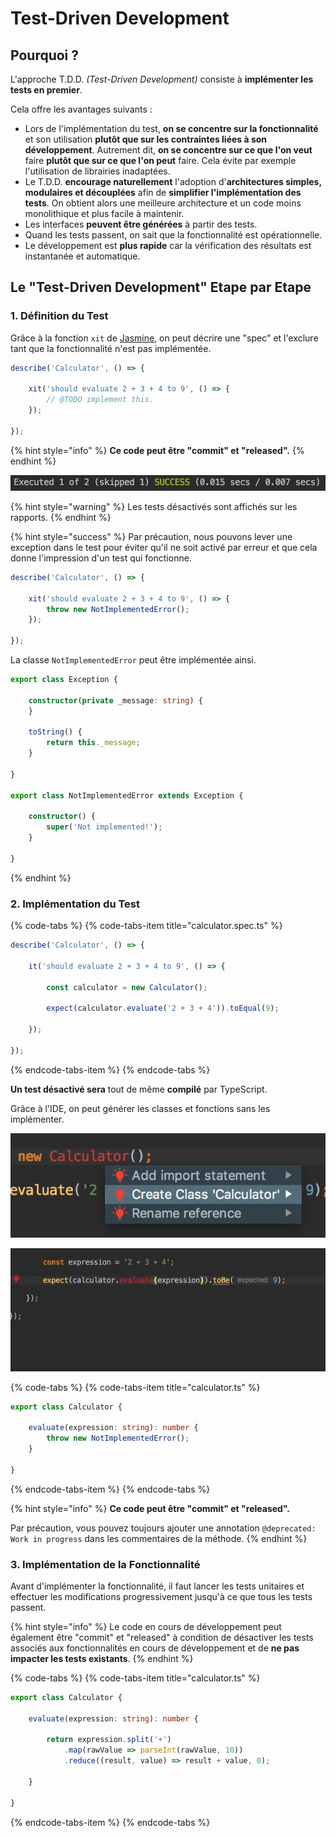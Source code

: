 # Test-Driven Development

## Pourquoi ?

L'approche T.D.D. _\(Test-Driven Development\)_ consiste à **implémenter les tests en premier**.

Cela offre les avantages suivants :

* Lors de l'implémentation du test, **on se concentre sur la fonctionnalité** et son utilisation **plutôt que sur les contraintes liées à son développement**. Autrement dit, **on se concentre sur ce que l'on veut** faire **plutôt que sur ce que l'on peut** faire. Cela évite par exemple l'utilisation de librairies inadaptées. 
* Le T.D.D. **encourage naturellement** l'adoption d'**architectures simples, modulaires et découplées** afin de **simplifier l'implémentation des tests**. On obtient alors une meilleure architecture et un code moins monolithique et plus facile à maintenir. 
* Les interfaces **peuvent être générées** à partir des tests. 
* Quand les tests passent, on sait que la fonctionnalité est opérationnelle. 
* Le développement est **plus rapide** car la vérification des résultats est instantanée et automatique.

## Le "Test-Driven Development" Etape par Etape

### 1. Définition du Test

Grâce à la fonction `xit` de [Jasmine](jasmine.md), on peut décrire une "spec" et l'exclure tant que la fonctionnalité n'est pas implémentée.

```typescript
describe('Calculator', () => {

    xit('should evaluate 2 + 3 + 4 to 9', () => {
        // @TODO implement this.
    });

});
```

{% hint style="info" %}
**Ce code peut être "commit" et  "released".**
{% endhint %}

![Skipped Test](../../../.gitbook/assets/karma-output-console-skipped.png)

{% hint style="warning" %}
Les tests désactivés sont affichés sur les rapports.
{% endhint %}

{% hint style="success" %}
Par précaution, nous pouvons lever une exception dans le test pour éviter qu'il ne soit activé par erreur et que cela donne l'impression d'un test qui fonctionne.

```typescript
describe('Calculator', () => {

    xit('should evaluate 2 + 3 + 4 to 9', () => {
        throw new NotImplementedError();
    });

});
```

La classe `NotImplementedError` peut être implémentée ainsi.

```typescript
export class Exception {

    constructor(private _message: string) {
    }
    
    toString() {
        return this._message;
    }
    
}

export class NotImplementedError extends Exception {

    constructor() {
        super('Not implemented!');
    }

}
```
{% endhint %}

### 2. Implémentation du Test

{% code-tabs %}
{% code-tabs-item title="calculator.spec.ts" %}
```typescript
describe('Calculator', () => {

    it('should evaluate 2 + 3 + 4 to 9', () => {

        const calculator = new Calculator();

        expect(calculator.evaluate('2 + 3 + 4')).toEqual(9);

    });

});
```
{% endcode-tabs-item %}
{% endcode-tabs %}

**Un test désactivé sera** tout de même **compilé** par TypeScript.

Grâce à l'IDE, on peut générer les classes et fonctions sans les implémenter.

![Create Class](../../../.gitbook/assets/intellij-create-class.png)

![Generate Method](../../../.gitbook/assets/intellij-generate-method.gif)

{% code-tabs %}
{% code-tabs-item title="calculator.ts" %}
```typescript
export class Calculator {

    evaluate(expression: string): number {
        throw new NotImplementedError();
    }
    
}
```
{% endcode-tabs-item %}
{% endcode-tabs %}

{% hint style="info" %}
**Ce code peut être "commit" et  "released".**  
  
Par précaution, vous pouvez toujours ajouter une annotation `@deprecated: Work in progress` dans les commentaires de la méthode.
{% endhint %}

###  3. Implémentation de la Fonctionnalité

Avant d'implémenter la fonctionnalité, il faut lancer les tests unitaires et effectuer les modifications progressivement jusqu'à ce que tous les tests passent.

{% hint style="info" %}
Le code en cours de développement peut également être "commit" et "released" à condition de désactiver les tests associés aux fonctionnalités en cours de développement et de **ne pas impacter les tests existants**.
{% endhint %}

{% code-tabs %}
{% code-tabs-item title="calculator.ts" %}
```typescript
export class Calculator {

    evaluate(expression: string): number {

        return expression.split('+')
            .map(rawValue => parseInt(rawValue, 10))
            .reduce((result, value) => result + value, 0);

    }

}
```
{% endcode-tabs-item %}
{% endcode-tabs %}


